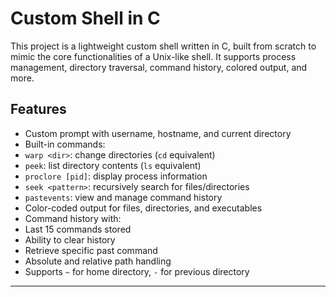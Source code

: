 
#  Custom Shell in C

This project is a lightweight custom shell written in C, built from scratch to mimic the core functionalities of a Unix-like shell. It supports process management, directory traversal, command history, colored output, and more.

##  Features

-  Custom prompt with username, hostname, and current directory
-  Built-in commands:
  - `warp <dir>`: change directories (`cd` equivalent)
  - `peek`: list directory contents (`ls` equivalent)
  - `proclore [pid]`: display process information
  - `seek <pattern>`: recursively search for files/directories
  - `pastevents`: view and manage command history
-  Color-coded output for files, directories, and executables
-  Command history with:
  - Last 15 commands stored
  - Ability to clear history
  - Retrieve specific past command
-  Absolute and relative path handling
-  Supports `~` for home directory, `-` for previous directory

---



